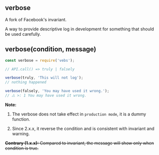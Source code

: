 ## verbose

A fork of Facebook's invariant.

A way to provide descriptive log in development for something that should be used carefully.

## verbose(condition, message)

```js
const verbose = require('vebs');

// API.call() => truly | falsely

verbose(truly, 'This will not log');
// nothing happened

verbose(falsely, 'You may have used it wrong.');
// ⚠️ >: 1 You may have used it wrong.
```

**Note:**

1. The verbose does not take effect in `production mode`, it is a dummy function.

2. Since 2.x.x, it reverse the condition and is consistent with invariant and warning.

~~**Contrary (1.x.x):** Compared to invariant, the message will show only when condition is true.~~
